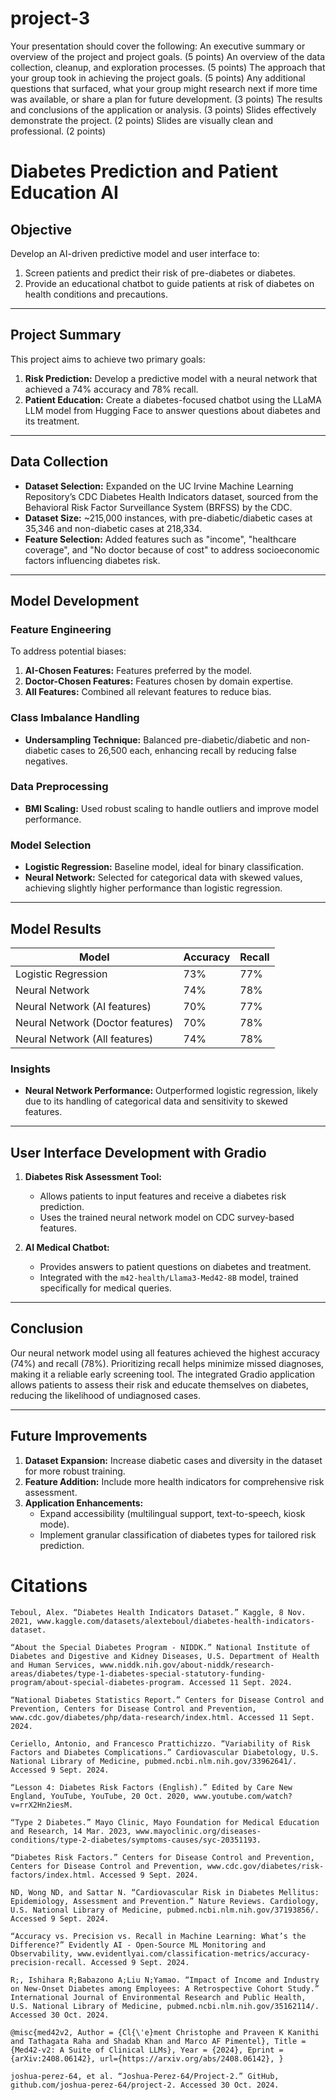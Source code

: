 # project-3

Your presentation should cover the following:
An executive summary or overview of the project and project goals. (5 points)
An overview of the data collection, cleanup, and exploration processes. (5 points)
The approach that your group took in achieving the project goals. (5 points)
Any additional questions that surfaced, what your group might research next if more time was available, or share a plan for future development. (3 points)
The results and conclusions of the application or analysis. (3 points)
Slides effectively demonstrate the project. (2 points)
Slides are visually clean and professional. (2 points)

# Diabetes Prediction and Patient Education AI

## Objective
Develop an AI-driven predictive model and user interface to:
1. Screen patients and predict their risk of pre-diabetes or diabetes.
2. Provide an educational chatbot to guide patients at risk of diabetes on health conditions and precautions.

---

## Project Summary
This project aims to achieve two primary goals:
1. **Risk Prediction:** Develop a predictive model with a neural network that achieved a 74% accuracy and 78% recall.
2. **Patient Education:** Create a diabetes-focused chatbot using the LLaMA LLM model from Hugging Face to answer questions about diabetes and its treatment.

---

## Data Collection
- **Dataset Selection:** Expanded on the UC Irvine Machine Learning Repository’s CDC Diabetes Health Indicators dataset, sourced from the Behavioral Risk Factor Surveillance System (BRFSS) by the CDC.
- **Dataset Size:** ~215,000 instances, with pre-diabetic/diabetic cases at 35,346 and non-diabetic cases at 218,334.
- **Feature Selection:** Added features such as "income", "healthcare coverage", and "No doctor because of cost" to address socioeconomic factors influencing diabetes risk.

---

## Model Development
### Feature Engineering
To address potential biases:
1. **AI-Chosen Features:** Features preferred by the model.
2. **Doctor-Chosen Features:** Features chosen by domain expertise.
3. **All Features:** Combined all relevant features to reduce bias.

### Class Imbalance Handling
- **Undersampling Technique:** Balanced pre-diabetic/diabetic and non-diabetic cases to 26,500 each, enhancing recall by reducing false negatives.

### Data Preprocessing
- **BMI Scaling:** Used robust scaling to handle outliers and improve model performance.

### Model Selection
- **Logistic Regression:** Baseline model, ideal for binary classification.
- **Neural Network:** Selected for categorical data with skewed values, achieving slightly higher performance than logistic regression.

---

## Model Results
| Model                     | Accuracy | Recall |
|---------------------------|----------|--------|
| Logistic Regression       | 73%      | 77%    |
| Neural Network            | 74%      | 78%    |
| Neural Network (AI features)      | 70%      | 77%    |
| Neural Network (Doctor features)  | 70%      | 78%    |
| Neural Network (All features)     | 74%      | 78%    |

### Insights
- **Neural Network Performance:** Outperformed logistic regression, likely due to its handling of categorical data and sensitivity to skewed features.

---

## User Interface Development with Gradio
1. **Diabetes Risk Assessment Tool:**
   - Allows patients to input features and receive a diabetes risk prediction.
   - Uses the trained neural network model on CDC survey-based features.

2. **AI Medical Chatbot:**
   - Provides answers to patient questions on diabetes and treatment.
   - Integrated with the `m42-health/Llama3-Med42-8B` model, trained specifically for medical queries.

---

## Conclusion
Our neural network model using all features achieved the highest accuracy (74%) and recall (78%). Prioritizing recall helps minimize missed diagnoses, making it a reliable early screening tool. The integrated Gradio application allows patients to assess their risk and educate themselves on diabetes, reducing the likelihood of undiagnosed cases.

---

## Future Improvements
1. **Dataset Expansion:** Increase diabetic cases and diversity in the dataset for more robust training.
2. **Feature Addition:** Include more health indicators for comprehensive risk assessment.
3. **Application Enhancements:**
   - Expand accessibility (multilingual support, text-to-speech, kiosk mode).
   - Implement granular classification of diabetes types for tailored risk prediction.

# Citations
    Teboul, Alex. “Diabetes Health Indicators Dataset.” Kaggle, 8 Nov. 2021, www.kaggle.com/datasets/alexteboul/diabetes-health-indicators-dataset.

    “About the Special Diabetes Program - NIDDK.” National Institute of Diabetes and Digestive and Kidney Diseases, U.S. Department of Health and Human Services, www.niddk.nih.gov/about-niddk/research-areas/diabetes/type-1-diabetes-special-statutory-funding-program/about-special-diabetes-program. Accessed 11 Sept. 2024. 

    “National Diabetes Statistics Report.” Centers for Disease Control and Prevention, Centers for Disease Control and Prevention, www.cdc.gov/diabetes/php/data-research/index.html. Accessed 11 Sept. 2024.

    Ceriello, Antonio, and Francesco Prattichizzo. “Variability of Risk Factors and Diabetes Complications.” Cardiovascular Diabetology, U.S. National Library of Medicine, pubmed.ncbi.nlm.nih.gov/33962641/. Accessed 9 Sept. 2024. 

    “Lesson 4: Diabetes Risk Factors (English).” Edited by Care New England, YouTube, YouTube, 20 Oct. 2020, www.youtube.com/watch?v=rrX2Hn2iesM. 

    “Type 2 Diabetes.” Mayo Clinic, Mayo Foundation for Medical Education and Research, 14 Mar. 2023, www.mayoclinic.org/diseases-conditions/type-2-diabetes/symptoms-causes/syc-20351193. 

    “Diabetes Risk Factors.” Centers for Disease Control and Prevention, Centers for Disease Control and Prevention, www.cdc.gov/diabetes/risk-factors/index.html. Accessed 9 Sept. 2024.

    ND, Wong ND, and Sattar N. “Cardiovascular Risk in Diabetes Mellitus: Epidemiology, Assessment and Prevention.” Nature Reviews. Cardiology, U.S. National Library of Medicine, pubmed.ncbi.nlm.nih.gov/37193856/. Accessed 9 Sept. 2024.

    “Accuracy vs. Precision vs. Recall in Machine Learning: What’s the Difference?” Evidently AI - Open-Source ML Monitoring and Observability, www.evidentlyai.com/classification-metrics/accuracy-precision-recall. Accessed 9 Sept. 2024. 

    R;, Ishihara R;Babazono A;Liu N;Yamao. “Impact of Income and Industry on New-Onset Diabetes among Employees: A Retrospective Cohort Study.” International Journal of Environmental Research and Public Health, U.S. National Library of Medicine, pubmed.ncbi.nlm.nih.gov/35162114/. Accessed 30 Oct. 2024. 

    @misc{med42v2, Author = {Cl{\'e}ment Christophe and Praveen K Kanithi and Tathagata Raha and Shadab Khan and Marco AF Pimentel}, Title = {Med42-v2: A Suite of Clinical LLMs}, Year = {2024}, Eprint = {arXiv:2408.06142}, url={https://arxiv.org/abs/2408.06142}, }

    joshua-perez-64, et al. “Joshua-Perez-64/Project-2.” GitHub, github.com/joshua-perez-64/project-2. Accessed 30 Oct. 2024. 
